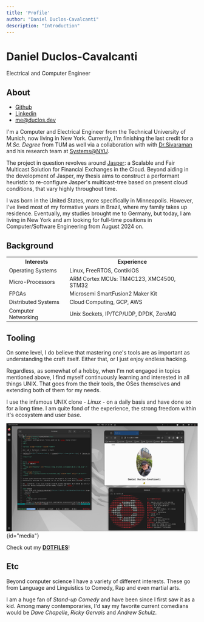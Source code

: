 ```yaml
---
title: 'Profile'
author: "Daniel Duclos-Cavalcanti"
description: "Introduction"
---
```


<div id="sub-header">
<h1>Daniel Duclos-Cavalcanti</h1>
<p>Electrical and Computer Engineer</p>
</div>

## About

+ [Github](https://github.com/duclos-cavalcanti)
+ [Linkedin](https://www.linkedin.com/in/daniel-duclos-cavalcanti/)
+ [me@duclos.dev](mailto:me@duclos.dev)

I'm a Computer and Electrical Engineer from the Technical University of Munich, now living in New York. Currently, I'm finishing the last credit for a _M.Sc. Degree_ from TUM as well via a collaboration with with [Dr.Sivaraman](https://anirudhsk.github.io/) and his research team at [Systems@NYU](https://news.cs.nyu.edu/).

The project in question revolves around [Jasper](https://arxiv.org/abs/2402.09527): a Scalable and Fair Multicast Solution for Financial Exchanges in the Cloud. Beyond aiding in the development of Jasper, my thesis aims to construct a performant heuristic to re-configure Jasper's multicast-tree based on present cloud conditions, that vary highly throughout time.

I was born in the United States, more specifically in Minneapolis. However, I've lived most of my formative years in Brazil, where my family takes up residence. Eventually, my studies brought me to Germany, but today, I am living in New York and 
am looking for full-time positions in Computer/Software Engineering from August 2024 on.

## Background

<div id="experience_table">
<table>
    <tr>
        <th>Interests</th>
        <th>Experience</th>
    </tr>
    <tr>
        <td>Operating Systems</td>
        <td>Linux, FreeRTOS, ContikiOS</td>
    </tr>
    <tr>
    <td>Micro-Processors</td>
    <td>ARM Cortex MCUs: TM4C123, XMC4500, STM32 </td>
    </tr>
    <tr>
    <td>FPGAs</td>
    <td>Microsemi SmartFusion2 Maker Kit</td>
    </tr>
    <tr>
    <td>Distributed Systems</td>
    <td>
        Cloud Computing, GCP, AWS
    </td>
    </tr>
    <tr>
    <td>Computer Networking</td>
    <td>
        Unix Sockets, IP/TCP/UDP, DPDK, ZeroMQ
    </td>
    </tr>
</table>
</div>

## Tooling

On some level, I do believe that mastering one's tools are as important as understanding 
the craft itself. Either that, or I just enjoy endless hacking.

Regardless, as somewhat of a hobby, when I'm not engaged in topics mentioned above, I find myself continuously learning and interested in all things UNIX. That goes from the their tools, the OSes themselves and 
extending both of them for my needs. 

I use the infamous UNIX clone - _Linux_ - on a daily basis and have done so for a long time. I am quite fond of the experience, the strong freedom within it's ecosystem and user base.

![](/assets/images/screen.png){id="media"}

Check out my [__DOTFILES__](https://www.github.com/duclos-cavalcanti/dotfiles)!

## Etc

Beyond computer science I have a variety of different interests. These go from Language and Linguistics to Comedy, Rap and even martial arts.

I am a huge fan of *Stand-up Comedy* and have been since I first saw it as a kid. Among many contemporaries, I'd say my favorite current comedians would be *Dave Chapelle*, *Ricky Gervais* and *Andrew Schulz*.
